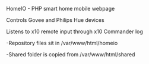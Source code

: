 HomeIO - PHP smart home mobile webpage

Controls Govee and Philips Hue devices

Listens to x10 remote input through x10 Commander log

-Repository files sit in /var/www/html/homeio

-Shared folder is copied from /var/www/html/shared